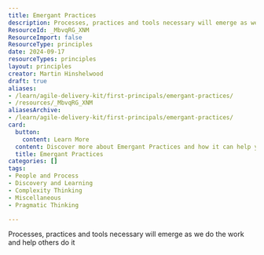 ```yaml
---
title: Emergant Practices
description: Processes, practices and tools necessary will emerge as we do the work and help others do it
ResourceId: _MbvqRG_XNM
ResourceImport: false
ResourceType: principles
date: 2024-09-17
resourceTypes: principles
layout: principles
creator: Martin Hinshelwood
draft: true
aliases:
- /learn/agile-delivery-kit/first-principals/emergant-practices/
- /resources/_MbvqRG_XNM
aliasesArchive:
- /learn/agile-delivery-kit/first-principals/emergant-practices/
card:
  button:
    content: Learn More
  content: Discover more about Emergant Practices and how it can help you in your Agile journey!
  title: Emergant Practices
categories: []
tags:
- People and Process
- Discovery and Learning
- Complexity Thinking
- Miscellaneous
- Pragmatic Thinking

---
```

Processes, practices and tools necessary will emerge as we do the work and help others do it
